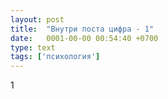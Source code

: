 ```yaml
---
layout: post
title:  "Внутри поста цифра - 1"
date:   0001-00-00 00:54:40 +0700
type: text
tags: ['психология']
---
```


1

<!--more-->
